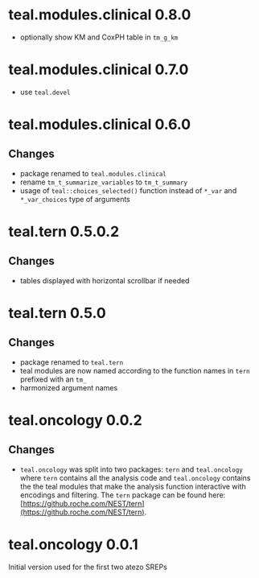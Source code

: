 # teal.modules.clinical 0.8.0

* optionally show KM and CoxPH table in `tm_g_km`

# teal.modules.clinical 0.7.0

* use `teal.devel`

# teal.modules.clinical 0.6.0

## Changes

* package renamed to `teal.modules.clinical`
* rename `tm_t_summarize_variables` to `tm_t_summary`
* usage of `teal::choices_selected()` function instead of `*_var` and `*_var_choices` type of arguments

# teal.tern 0.5.0.2

## Changes

* tables displayed with horizontal scrollbar if needed


# teal.tern 0.5.0

## Changes
* package renamed to `teal.tern`
* teal modules are now named according to the function names in `tern` prefixed
with an `tm_`
* harmonized argument names

# teal.oncology 0.0.2

## Changes

 * `teal.oncology` was split into two packages: `tern` and `teal.oncology` where
 `tern` contains all the analysis code and `teal.oncology` contains the the teal
 modules that make the analysis function interactive with encodings and
 filtering. The `tern` package can be found here:
 [https://github.roche.com/NEST/tern](https://github.roche.com/NEST/tern).


# teal.oncology 0.0.1

Initial version used for the first two atezo SREPs 
